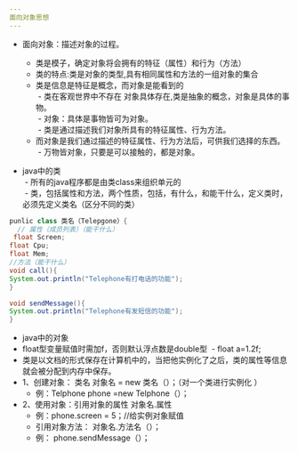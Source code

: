 ```yaml
---
面向对象思想
---  
```

- 面向对象：描述对象的过程。  
  - 类是模子，确定对象将会拥有的特征（属性）和行为（方法）  
  - 类的特点:类是对象的类型,具有相同属性和方法的一组对象的集合  
  - 类是信息是特征是概念，而对象是能看到的  
  - 类在客观世界中不存在  对象具体存在,类是抽象的概念，对象是具体的事物。  
  - 对象：具体是事物皆可为对象。  
  - 类是通过描述我们对象所具有的特征属性、行为方法。  
  - 而对象是我们通过描述的特征属性、行为方法后，可供我们选择的东西。  
  - 万物皆对象，只要是可以接触的，都是对象。  

- java中的类  
  - 所有的java程序都是由类class来组织单元的  
  - 类，包括属性和方法，两个性质，包括，有什么，和能干什么，定义类时，必须先定义类名（区分不同的类）  
```java  
punlic class 类名（Telepgone）{
  // 属性（成员列表）（能干什么）
 float Screen;
float Cpu;
float Mem;
//方法（能干什么）
void call(){
System.out.println("Telephone有打电话的功能");
}

void sendMessage(){
System.out.println("Telephone有发短信的功能");
}
```  

- java中的对象  
- float型变量赋值时需加f，否则默认浮点数是double型
  - float a=1.2f;  
- 类是以文档的形式保存在计算机中的，当把他实例化了之后，类的属性等信息就会被分配到内存中保存。  
- 1、创建对象： 类名 对象名 = new 类名（）；（对一个类进行实例化 ）  
    - 例：Telphone phone =new Telphone（）；  
- 2、使用对象：引用对象的属性 对象名.属性  
    - 例：phone.screen = 5；//给实例对象赋值  
    - 引用对象方法： 对象名.方法名（）；  
    - 例： phone.sendMessage（）；  

  
